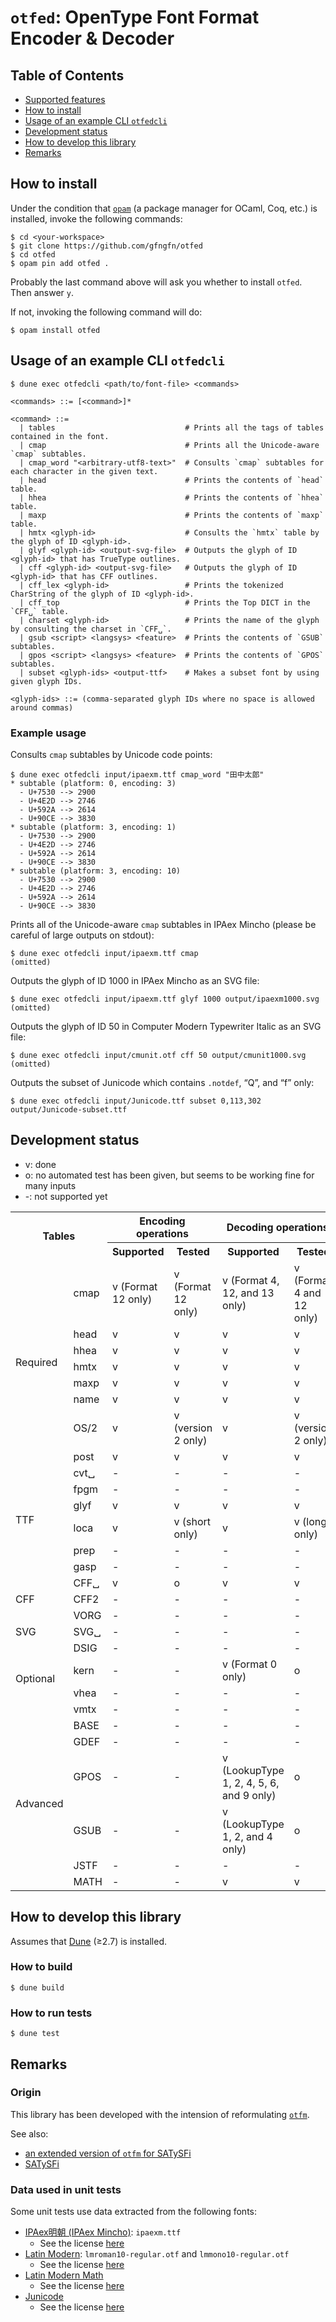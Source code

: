 
# `otfed`: OpenType Font Format Encoder & Decoder

## Table of Contents

- [Supported features](#supported-features)
- [How to install](#how-to-install)
- [Usage of an example CLI `otfedcli`](#usage-of-an-example-cli-otfedcli)
- [Development status](#development-status)
- [How to develop this library](#how-to-develop-this-library)
- [Remarks](#remarks)


## How to install

Under the condition that [`opam`](https://opam.ocaml.org/) (a package manager for OCaml, Coq, etc.) is installed, invoke the following commands:

```console
$ cd <your-workspace>
$ git clone https://github.com/gfngfn/otfed
$ cd otfed
$ opam pin add otfed .
```

Probably the last command above will ask you whether to install `otfed`. Then answer `y`.

If not, invoking the following command will do:

```console
$ opam install otfed
```


## Usage of an example CLI `otfedcli`

```console
$ dune exec otfedcli <path/to/font-file> <commands>

<commands> ::= [<command>]*

<command> ::=
  | tables                             # Prints all the tags of tables contained in the font.
  | cmap                               # Prints all the Unicode-aware `cmap` subtables.
  | cmap_word "<arbitrary-utf8-text>"  # Consults `cmap` subtables for each character in the given text.
  | head                               # Prints the contents of `head` table.
  | hhea                               # Prints the contents of `hhea` table.
  | maxp                               # Prints the contents of `maxp` table.
  | hmtx <glyph-id>                    # Consults the `hmtx` table by the glyph of ID <glyph-id>.
  | glyf <glyph-id> <output-svg-file>  # Outputs the glyph of ID <glyph-id> that has TrueType outlines.
  | cff <glyph-id> <output-svg-file>   # Outputs the glyph of ID <glyph-id> that has CFF outlines.
  | cff_lex <glyph-id>                 # Prints the tokenized CharString of the glyph of ID <glyph-id>.
  | cff_top                            # Prints the Top DICT in the `CFF␣` table.
  | charset <glyph-id>                 # Prints the name of the glyph by consulting the charset in `CFF␣`.
  | gsub <script> <langsys> <feature>  # Prints the contents of `GSUB` subtables.
  | gpos <script> <langsys> <feature>  # Prints the contents of `GPOS` subtables.
  | subset <glyph-ids> <output-ttf>    # Makes a subset font by using given glyph IDs.

<glyph-ids> ::= (comma-separated glyph IDs where no space is allowed around commas)
```

### Example usage

Consults `cmap` subtables by Unicode code points:

```console
$ dune exec otfedcli input/ipaexm.ttf cmap_word "田中太郎"
* subtable (platform: 0, encoding: 3)
  - U+7530 --> 2900
  - U+4E2D --> 2746
  - U+592A --> 2614
  - U+90CE --> 3830
* subtable (platform: 3, encoding: 1)
  - U+7530 --> 2900
  - U+4E2D --> 2746
  - U+592A --> 2614
  - U+90CE --> 3830
* subtable (platform: 3, encoding: 10)
  - U+7530 --> 2900
  - U+4E2D --> 2746
  - U+592A --> 2614
  - U+90CE --> 3830
```

Prints all of the Unicode-aware `cmap` subtables in IPAex Mincho (please be careful of large outputs on stdout):

```console
$ dune exec otfedcli input/ipaexm.ttf cmap
(omitted)
```

Outputs the glyph of ID 1000 in IPAex Mincho as an SVG file:

```console
$ dune exec otfedcli input/ipaexm.ttf glyf 1000 output/ipaexm1000.svg
(omitted)
```

Outputs the glyph of ID 50 in Computer Modern Typewriter Italic as an SVG file:

```console
$ dune exec otfedcli input/cmunit.otf cff 50 output/cmunit1000.svg
(omitted)
```

Outputs the subset of Junicode which contains `.notdef`, “Q”, and “f” only:

```console
$ dune exec otfedcli input/Junicode.ttf subset 0,113,302 output/Junicode-subset.ttf
```


## Development status

* v: done
* o: no automated test has been given, but seems to be working fine for many inputs
* \-: not supported yet

<table>
  <tr>
    <th rowspan="2" colspan="2">Tables</th>
    <th colspan="2">Encoding operations</th>
    <th colspan="3">Decoding operations</th>
  </tr>
  <tr>
    <th>Supported</th><th>Tested</th><th>Supported</th><th>Tested</th>
  </tr>
  <tr><td rowspan="8">Required</td>
      <td>cmap</td><td>v (Format 12 only)</td><td>v (Format 12 only)</td><td>v (Format 4, 12, and 13 only)</td><td>v (Format 4 and 12 only)</td></tr>
  <tr><td>head</td><td>v</td><td>v</td><td>v</td><td>v</td></tr>
  <tr><td>hhea</td><td>v</td><td>v</td><td>v</td><td>v</td></tr>
  <tr><td>hmtx</td><td>v</td><td>v</td><td>v</td><td>v</td></tr>
  <tr><td>maxp</td><td>v</td><td>v</td><td>v</td><td>v</td></tr>
  <tr><td>name</td><td>v</td><td>v</td><td>v</td><td>v</td></tr>
  <tr><td>OS/2</td><td>v</td><td>v (version 2 only)</td><td>v</td><td>v (version 2 only)</td></tr>
  <tr><td>post</td><td>v</td><td>v</td><td>v</td><td>v</td></tr>

  <tr><td rowspan="6">TTF</td>
      <td>cvt␣</td><td>-</td><td>-</td><td>-</td><td>-</td></tr>
  <tr><td>fpgm</td><td>-</td><td>-</td><td>-</td><td>-</td></tr>
  <tr><td>glyf</td><td>v</td><td>v</td><td>v</td><td>v</td></tr>
  <tr><td>loca</td><td>v</td><td>v (short only)</td><td>v</td><td>v (long only)</td></tr>
  <tr><td>prep</td><td>-</td><td>-</td><td>-</td><td>-</td></tr>
  <tr><td>gasp</td><td>-</td><td>-</td><td>-</td><td>-</td></tr>

  <tr><td rowspan="3">CFF</td>
      <td>CFF␣</td><td>v</td><td>o</td><td>v</td><td>v</td></tr>
  <tr><td>CFF2</td><td>-</td><td>-</td><td>-</td><td>-</td></tr>
  <tr><td>VORG</td><td>-</td><td>-</td><td>-</td><td>-</td></tr>

  <tr><td rowspan="1">SVG</td>
      <td>SVG␣</td><td>-</td><td>-</td><td>-</td><td>-</td></tr>

  <tr><td rowspan="4">Optional</td>
      <td>DSIG</td><td>-</td><td>-</td><td>-</td><td>-</td></tr>
  <tr><td>kern</td><td>-</td><td>-</td><td>v (Format 0 only)</td><td>o</td></tr>
  <tr><td>vhea</td><td>-</td><td>-</td><td>-</td><td>-</td></tr>
  <tr><td>vmtx</td><td>-</td><td>-</td><td>-</td><td>-</td></tr>

  <tr><td rowspan="7">Advanced</td>
      <td>BASE</td><td>-</td><td>-</td><td>-</td><td>-</td></tr>
  <tr><td>GDEF</td><td>-</td><td>-</td><td>-</td><td>-</td></tr>
  <tr><td>GPOS</td><td>-</td><td>-</td><td>v (LookupType 1, 2, 4, 5, 6, and 9 only)</td><td>o</td></tr>
  <tr><td>GSUB</td><td>-</td><td>-</td><td>v (LookupType 1, 2, and 4 only)</td><td>o</td></tr>
  <tr><td>JSTF</td><td>-</td><td>-</td><td>-</td><td>-</td></tr>
  <tr><td>MATH</td><td>-</td><td>-</td><td>v</td><td>v</td></tr>
</table>


## How to develop this library

Assumes that [Dune](https://dune.build/) (≥2.7) is installed.

### How to build

```console
$ dune build
```

### How to run tests

```console
$ dune test
```


## Remarks

### Origin

This library has been developed with the intension of reformulating [`otfm`](https://github.com/dbuenzli/otfm).

See also:

* [an extended version of `otfm` for SATySFi](https://github.com/gfngfn/otfm)
* [SATySFi](https://github.com/gfngfn/SATySFi)


### Data used in unit tests

Some unit tests use data extracted from the following fonts:

* [IPAex明朝 (IPAex Mincho)](https://moji.or.jp/ipafont/): `ipaexm.ttf`
  - See the license [here](https://moji.or.jp/ipafont/license/)
* [Latin Modern](http://www.gust.org.pl/projects/e-foundry/latin-modern): `lmroman10-regular.otf` and `lmmono10-regular.otf`
  - See the license [here](http://www.gust.org.pl/projects/e-foundry/latin-modern#section-2)
* [Latin Modern Math](https://www.gust.org.pl/projects/e-foundry/lm-math)
  - See the license [here](https://www.latex-project.org/lppl/)
* [Junicode](https://junicode.sourceforge.io/)
  - See the license [here](https://github.com/psb1558/Junicode-font/blob/master/OFL.txt)
